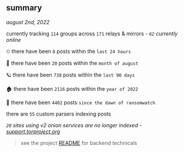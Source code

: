 
## summary
_august 2nd, 2022_

currently tracking `114` groups across `171` relays & mirrors - _`62` currently online_

⏲ there have been `8` posts within the `last 24 hours`

🦈 there have been `20` posts within the `month of august`

🪐 there have been `738` posts within the `last 90 days`

🏚 there have been `2116` posts within the `year of 2022`

🦕 there have been `4402` posts `since the dawn of ransomwatch`

there are `55` custom parsers indexing posts

_`20` sites using v2 onion services are no longer indexed - [support.torproject.org](https://support.torproject.org/onionservices/v2-deprecation/)_

> see the project [README](https://github.com/joshhighet/ransomwatch#ransomwatch--) for backend technicals
